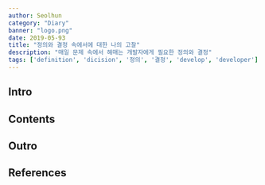 ```yaml
---
author: Seolhun
category: "Diary"
banner: "logo.png"
date: 2019-05-93
title: "정의와 결정 속에서에 대한 나의 고찰"
description: "매일 문제 속에서 해매는 개발자에게 필요한 정의와 결정"
tags: ['definition', 'dicision', '정의', '결정', 'develop', 'developer']
---
```


## Intro

## Contents

## Outro

## References
